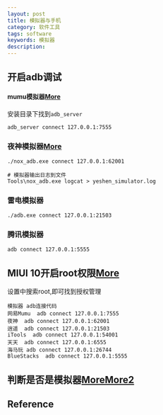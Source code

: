 ```yaml
---
layout: post
title: 模拟器与手机
category: 软件工具
tags: software
keywords: 模拟器
description: 
---
```


## 开启adb调试

#### mumu模拟器[More](https://blog.csdn.net/billy_chen_2013/article/details/80882644)

安装目录下找到`adb_server`
```
adb_server connect 127.0.0.1:7555
```

### 夜神模拟器[More](https://www.yeshen.com/faqs/H15tDZ6YW)

```
./nox_adb.exe connect 127.0.0.1:62001
```

```
# 模拟器输出日志到文件
Tools\nox_adb.exe logcat > yeshen_simulator.log
```

### 雷电模拟器

```
./adb.exe connect 127.0.0.1:21503
```

### 腾讯模拟器

```
adb connect 127.0.0.1:5555
```

## MIUI 10开启root权限[More](http://api.bbs.miui.com/thread-12281379-1-1.html)

设置中搜索root,即可找到授权管理


```
模拟器	adb连接代码
网易Mumu	adb connect 127.0.0.1:7555
夜神	adb connect 127.0.0.1:62001
逍遥	adb connect 127.0.0.1:21503
iTools	adb connect 127.0.0.1:54001
天天	adb connect 127.0.0.1:6555
海马玩	adb connect 127.0.0.1:26744
BlueStacks	adb connect 127.0.0.1:5555
```

## 判断是否是模拟器[More](https://www.cnblogs.com/meteoric_cry/p/10913600.html)[More2](https://github.com/gingo/android-emulator-detector)

## Reference
